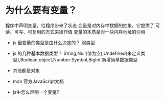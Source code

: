 #  为什么要有变量？

程序中声明变量，给程序带来了状态
变量是对内存中数据的抽象，它提供了 可读、可写、可复用的方式来操作值
变量的本质是对一块内存地址的引用

- js 里变量的类型是由什么决定的？
    弱类型
- js 的几种基本数据类型？
    String,Null(值为空),Undefined(未定义类型),Boolean,object,Number
    Symbol,BigInt 新增简单数据类型
- 其他都是对象
- mdn 官方JavaScript文档

- js中怎么声明一个变量?